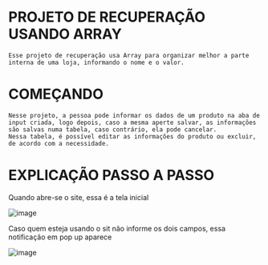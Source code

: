 # PROJETO DE RECUPERAÇÃO USANDO ARRAY

    Esse projeto de recuperação usa Array para organizar melhor a parte interna de uma loja, informando o nome e o valor.

# COMEÇANDO

    Nesse projeto, a pessoa pode informar os dados de um produto na aba de input criada, logo depois, caso a mesma aperte salvar, as informações são salvas numa tabela, caso contrário, ela pode cancelar.
    Nessa tabela, é possível editar as informações do produto ou excluir, de acordo com a necessidade.

# EXPLICAÇÃO PASSO A PASSO

Quando abre-se o site, essa é a tela inicial

![image](https://github.com/MaristaIrAcacio/projeto-array-imdoarda/assets/127868962/d241cafe-7729-4c58-a8d5-bd31c10b90e0)

Caso quem esteja usando o sit não informe os dois campos, essa notificação em pop up aparece

![image](https://github.com/MaristaIrAcacio/projeto-array-imdoarda/assets/127868962/8b8a2c93-5a27-44bf-8e72-9cb7d3951ccd)




    
